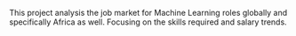 This project analysis the job market for Machine Learning roles globally and specifically Africa as well. Focusing on the skills required and salary trends.
